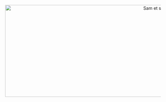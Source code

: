 <p align="center">
  <img src="https://i.pinimg.com/originals/69/17/ef/6917ef80d7837c9b9877b9d3b0cecee9.gif" alt="Sam et sa cousine" style="width:1000px; height:300px;">
</p>